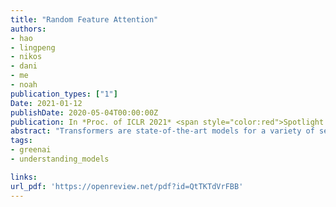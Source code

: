 ```yaml
---
title: "Random Feature Attention"
authors:
- hao
- lingpeng
- nikos
- dani
- me
- noah
publication_types: ["1"]
Date: 2021-01-12
publishDate: 2020-05-04T00:00:00Z
publication: In *Proc. of ICLR 2021* <span style="color:red">Spotlight presentation</span>
abstract: "Transformers are state-of-the-art models for a variety of sequence modeling tasks. At their core is an attention function which models pairwise interactions between the inputs at every timestep.  While attention is powerful, it doesnot scale efficiently to long sequences due to its quadratic time and space complexity in the sequence length.   We propose  RFA,  a linear time and space attention that uses random feature methods to approximate the softmax function, and explore its applications  in  transformers.   RFA offers  a  straightforward  way  of  learning  with recency bias through an optional gating mechanism and can be used as a drop-in replacement for conventional softmax attention. Experiments on language modeling and machine translation demonstrate that RFA achieves similar or better performance compared to strong transformer baselines.  In the machine translation experiment, RFA decodes twice as fast as a vanilla transformer. Compared to existing efficient transformer variants, RFA is competitive in terms of both accuracy and efficiency on three long text classification datasets.   Our analysis shows that RFA's efficiency gains are especially notable on long sequences, suggesting that RFA will be particularly useful in tasks that require working with large inputs, fast decoding speed, or low memory footprints."
tags:
- greenai
- understanding_models

links:
url_pdf: 'https://openreview.net/pdf?id=QtTKTdVrFBB'
---
```

